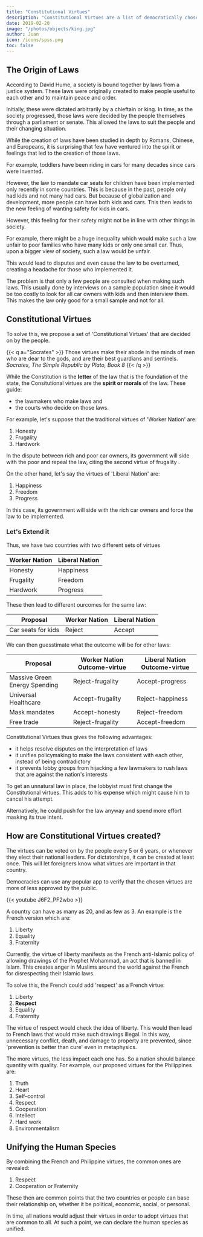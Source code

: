 ```yaml
---
title: "Constitutional Virtues"
description: "Constitutional Virtues are a list of democratically chosen virtues that a nation lives by as the foundation of its constitution and laws. It will help unify the interpretation of the law and prevent ambiguity. This then will lead to a better justice system"
date: 2019-02-20
image: "/photos/objects/king.jpg"
author: Juan
icon: /icons/spss.png
toc: false
---
```



## The Origin of Laws

According to David Hume, a society is bound together by laws from a justice system. These laws were originally created to make people useful to each other and to maintain peace and order. 

Initially, these were dictated arbitrarily by a chieftain or king. In time, as the society progressed, those laws were decided by the people themselves through a parliament or senate. This allowed the laws to suit the people and their changing situation. 

While the creation of laws have been studied in depth by Romans, Chinese, and Europeans, it is surprising that few have ventured into the spirit or feelings that led to the creation of those laws. 

For example, toddlers have been riding in cars for many decades since cars were invented. 

However, the law to mandate car seats for children have been implemented only recently in some countries. This is because in the past, people only had kids and not many had cars. But because of globalization and development, more people can have both kids and cars. This then leads to the new feeling of wanting safety for kids in cars. 

However, this feeling for their safety might not be in line with other things in society. 

For example, there might be a huge inequality which would make such a law unfair to poor families who have many kids or only one small car. Thus, upon a bigger view of society, such a law would be unfair. 

This would lead to disputes and even cause the law to be overturned, creating a headache for those who implemented it. 

The problem is that only a few people are consulted when making such laws. This usually done by interviews on a sample population since it would be too costly to look for all car owners with kids and then interview them. This makes the law only good for a small sample and not for all. 


## Constitutional Virtues

To solve this, we propose a set of 'Constitutional Virtues' that are decided on by the people. 

{{< q a="Socrates" >}}
Those virtues make their abode in the minds of men who are dear to the gods, and are their best guardians and sentinels. 
<cite>Socrates, The Simple Republic by Plato, Book 8</cite>
{{< /q >}}


While the Constitution is the **letter** of the law that is the foundation of the state, the Consitutional virtues are the **spirit or morals** of the law. These guide:
- the lawmakers who make laws and
- the courts who decide on those laws.

For example, let's suppose that the traditional virtues of 'Worker Nation' are:

1. Honesty
2. Frugality
3. Hardwork

In the dispute between rich and poor car owners, its government will side with the poor and repeal the law, citing the second virtue of frugality . 

On the other hand, let's say the virtues of 'Liberal Nation' are:

1. Happiness 
2. Freedom 
3. Progress

In this case, its government will side with the rich car owners and force the law to be implemented. 

<!-- The new thing is the feeling for children, arising from more of the population having both   -->

### Let's Extend it

Thus, we have two countries with two different sets of virtues

Worker Nation | Liberal Nation
--- | ---
Honesty | Happiness
Frugality | Freedom
Hardwork | Progress 

These then lead to different ourcomes for the same law:

Proposal | Worker Nation | Liberal Nation
--- | --- | --- 
Car seats for kids | Reject | Accept

We can then guesstimate what the outcome will be for other laws:

Proposal | Worker Nation Outcome-virtue | Liberal Nation Outcome-virtue
--- | --- | ---
Massive Green Energy Spending | Reject-frugality | Accept-progress
Universal Healthcare | Accept-frugality | Reject-happiness
Mask mandates | Accept-honesty | Reject-freedom 
Free trade | Reject-frugality | Accept-freedom


Constitutional Virtues thus gives the following advantages:

- it helps resolve disputes on the interpretation of laws
- it unifies policymaking to make the laws consistent with each other, instead of being contradictory
- it prevents lobby groups from hijacking a few lawmakers to rush laws that are against the nation's interests

To get an unnatural law in place, the lobbyist must first change the Constitutional virtues. This adds to his expense which might cause him to cancel his attempt. 

Alternatively, he could push for the law anyway and spend more effort masking its true intent.   


## How are Constitutional Virtues created?

The virtues can be voted on by the people every 5 or 6 years, or whenever they elect their national leaders. For dictatorships, it can be created at least once. This will let foreigners know what virtues are important in that country.

Democracies can use any popular app to verify that the chosen virtues are more of less approved by the public. 

{{< youtube J6F2_PF2wbo >}}


A country can have as many as 20, and as few as 3. An example is the French version which are:

1. Liberty
2. Equality
3. Fraternity
  
Currently, the virtue of liberty manifests as the French anti-Islamic policy of allowing drawings of the Prophet Mohammad, an act that is banned in Islam. This creates anger in Muslims around the world against the French for disrespecting their Islamic laws. 

To solve this, the French could add 'respect' as a French virtue:

1. Liberty
2. **Respect**
3. Equality
4. Fraternity

The virtue of respect would check the idea of liberty. This would then lead to French laws that would make such drawings illegal. In this way, unnecessary conflict, death, and damage to property are prevented, since 'prevention is better than cure' even in metaphysics.

The more virtues, the less impact each one has. So a nation should balance quantity with quality. For example, our proposed virtues for the Philippines are:

1. Truth
2. Heart
3. Self-control
4. Respect
5. Cooperation
6. Intellect
7. Hard work
8. Environmentalism


## Unifying the Human Species

By combining the French and Philippine virtues, the common ones are revealed:

1. Respect
2. Cooperation or Fraternity

These then are common points that the two countries or people can base their relationship on, whether it be political, economic, social, or personal.

In time, all nations would adjust their virtues in order to adopt virtues that are common to all. At such a point, we can declare the human species as unified.    
